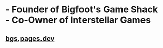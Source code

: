 

<div align="left">

  <h1>- Founder of Bigfoot's Game Shack <br>
  - Co-Owner of Interstellar Games</h1>
  <h2><a href="https://bgs.pages.dev">bgs.pages.dev</a></h2>
